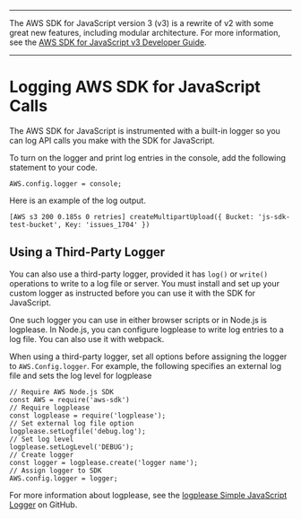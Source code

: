 --------

The AWS SDK for JavaScript version 3 \(v3\) is a rewrite of v2 with some great new features, including modular architecture\. For more information, see the [AWS SDK for JavaScript v3 Developer Guide](https://docs.aws.amazon.com/sdk-for-javascript/v3/developer-guide/welcome.html)\.

--------

# Logging AWS SDK for JavaScript Calls<a name="logging-sdk-calls"></a>

The AWS SDK for JavaScript is instrumented with a built\-in logger so you can log API calls you make with the SDK for JavaScript\.

To turn on the logger and print log entries in the console, add the following statement to your code\.

```
AWS.config.logger = console;
```

Here is an example of the log output\.

```
[AWS s3 200 0.185s 0 retries] createMultipartUpload({ Bucket: 'js-sdk-test-bucket', Key: 'issues_1704' })
```

## Using a Third\-Party Logger<a name="third-party-logger"></a>

You can also use a third\-party logger, provided it has `log()` or `write()` operations to write to a log file or server\. You must install and set up your custom logger as instructed before you can use it with the SDK for JavaScript\.

One such logger you can use in either browser scripts or in Node\.js is logplease\. In Node\.js, you can configure logplease to write log entries to a log file\. You can also use it with webpack\.

When using a third\-party logger, set all options before assigning the logger to `AWS.Config.logger`\. For example, the following specifies an external log file and sets the log level for logplease

```
// Require AWS Node.js SDK
const AWS = require('aws-sdk')
// Require logplease
const logplease = require('logplease');
// Set external log file option
logplease.setLogfile('debug.log');
// Set log level
logplease.setLogLevel('DEBUG');
// Create logger
const logger = logplease.create('logger name');
// Assign logger to SDK
AWS.config.logger = logger;
```

For more information about logplease, see the [logplease Simple JavaScript Logger](https://github.com/haadcode/logplease) on GitHub\.